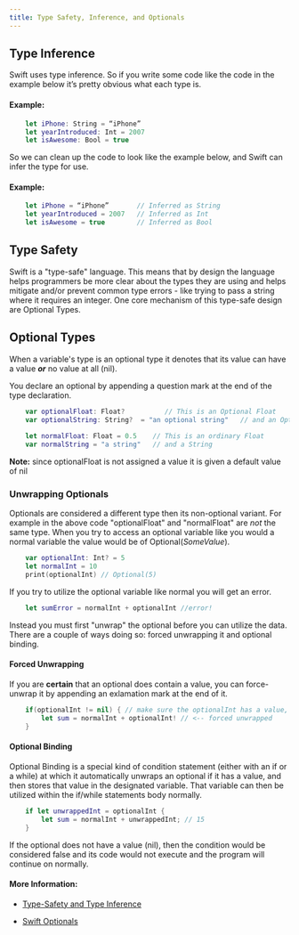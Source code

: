 ```yaml
---
title: Type Safety, Inference, and Optionals
---
```

## Type Inference

Swift uses type inference. So if you write some code like the code in the example below it’s pretty obvious what each type is.

#### Example:
```swift
    let iPhone: String = “iPhone”
    let yearIntroduced: Int = 2007
    let isAwesome: Bool = true
```

So we can clean up the code to look like the example below, and Swift can infer the type for use.

#### Example:
```swift
    let iPhone = “iPhone”       // Inferred as String
    let yearIntroduced = 2007   // Inferred as Int
    let isAwesome = true        // Inferred as Bool
```

## Type Safety

Swift is a "type-safe" language. This means that by design the language helps programmers be more clear about the types they are using and helps mitigate and/or prevent common type errors - like trying to pass a string where it requires an integer. One core mechanism of this type-safe design are Optional Types.

## Optional Types

When a variable's type is an optional type it denotes that its value can have a value **_or_** no value at all (nil). 

You declare an optional by appending a question mark at the end of the type declaration.
 
```swift
    var optionalFloat: Float?          // This is an Optional Float
    var optionalString: String?  = "an optional string"   // and an Optional String
 
    let normalFloat: Float = 0.5    // This is an ordinary Float
    var normalString = "a string"   // and a String
``` 
**Note:** since optionalFloat is not assigned a value it is given a default value of nil

### Unwrapping Optionals

Optionals are considered a different type then its non-optional variant. For example in the above code "optionalFloat" and "normalFloat" are _not_ the same type. When you try to access an optional variable like you would a normal variable the value would be of Optional(_SomeValue_).

```swift
    var optionalInt: Int? = 5
    let normalInt = 10
    print(optionalInt) // Optional(5)
```
If you try to utilize the optional variable like normal you will get an error.
```swift
    let sumError = normalInt + optionalInt //error!
```
Instead you must first "unwrap" the optional before you can utilize the data. There are a couple of ways doing so: forced unwrapping it and optional binding.

#### Forced Unwrapping

If you are **certain** that an optional does contain a value, you can force-unwrap it by appending an exlamation mark at the end of it.

```swift
    if(optionalInt != nil) { // make sure the optionalInt has a value, otherwise will get a runtime error
        let sum = normalInt + optionalInt! // <-- forced unwrapped
    }
```

#### Optional Binding

Optional Binding is a special kind of condition statement (either with an if or a while) at which it automatically unwraps an optional if it has a value, and then stores that value in the designated variable. That variable can then be utilized within the if/while statements body normally.

```swift
    if let unwrappedInt = optionalInt {
        let sum = normalInt + unwrappedInt; // 15
    }
 ```

If the optional does not have a value (nil), then the condition would be considered false and its code would not execute and the program will continue on normally.


#### More Information:
- <a href='https://docs.swift.org/swift-book/LanguageGuide/TheBasics.html#ID322' target='_blank' rel='nofollow'>Type-Safety and Type Inference</a>

- <a href='https://docs.swift.org/swift-book/LanguageGuide/TheBasics.html#ID330' target='_blank' rel='nofollow'>Swift Optionals</a>
